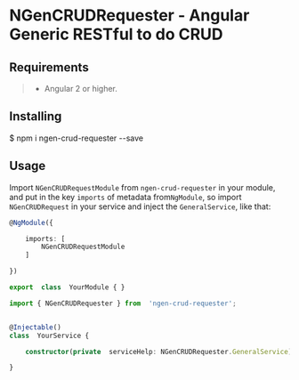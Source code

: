 # NGenCRUDRequester - Angular Generic RESTful to do CRUD

## Requirements

>- Angular 2 or higher.

## Installing

$ npm i ngen-crud-requester --save

## Usage

Import ```NGenCRUDRequestModule``` from ```ngen-crud-requester``` in your module, and put in the key ```imports``` of metadata from```NgModule```, so import ```NGenCRUDRequest``` in your service and inject the ```GeneralService```, like that:


```typescript
@NgModule({

    imports: [
        NGenCRUDRequestModule
    ]

})

export  class  YourModule { }
```

```typescript
import { NGenCRUDRequester } from  'ngen-crud-requester';


@Injectable()
class  YourService {

    constructor(private  serviceHelp: NGenCRUDRequester.GeneralService) { }

}
```
